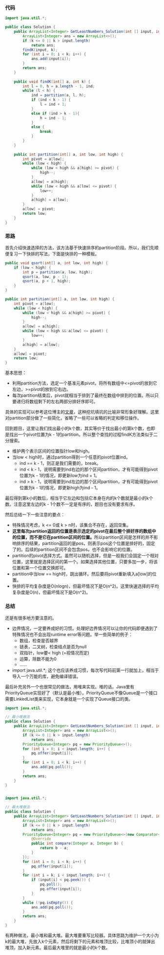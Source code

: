 ### 代码

``` java
import java.util.*;

public class Solution {
    public ArrayList<Integer> GetLeastNumbers_Solution(int [] input, int k) {
        ArrayList<Integer> ans = new ArrayList<>();
        if (k <= 0 || k > input.length)
            return ans;
        findK(input, k);
        for (int i = 0; i < k; i++) {
            ans.add(input[i]);
        }
        return ans;
    }
    
    public void findK(int[] a, int k) {
        int l = 0, h = a.length - 1, ind;
        while (l < h) {
            ind = partition(a, l, h);
            if (ind < k - 1) {
                l = ind + 1;
            }
            else if (ind > k - 1){
                h = ind - 1;
            }
            else {
                break;
            }
        }
    }
    
    public int partition(int[] a, int low, int high) {
        int pivot = a[low];
        while (low < high) {
            while (low < high && a[high] >= pivot) {
                high--;
            }
            a[low] = a[high];
            while (low < high && a[low] <= pivot) {
                low++;
            }
            a[high] = a[low];
        }
        a[low] = pivot;
        return low;
    }
}
```



### 思路

首先介绍快速选择的方法，该方法基于快速排序的partition阶段。所以，我们先顺便复习一下快排的写法，下面是快排的一种模板。

```java
public void qsort(int[] a, int low, int high) {
    if (low < high) {
        int p = partition(a, low, high);
        qsort(a, low, p - 1);
        qsort(a, p + 1, high);
    }
}

public int partition(int[] a, int low, int high) {
    int pivot = a[low];
    while (low < high) {
        while (low < high && a[high] >= pivot) {
            high--;
        }
        a[low] = a[high];
        while (low < high && a[low] <= pivot) {
            low++;
        }
        a[high] = a[low];
    }
    a[low] = pivot;
    return low;
}
```

基本思想：

* 利用partition方法，选定一个基准元素pivot，将所有数组中<=pivot的放到它左边，>=pivot的放到它右边。
* 每次partition结束后，pivot就相当于排到了最终在数组中排到的位置。所以只要递归将数组剩下的左右两部分排好序即可。

具体的实现可以参考这位博主的[文章](https://blog.csdn.net/morewindows/article/details/6684558)，这种挖坑填坑的比喻非常形象好理解。这里对partition部分做了一些简化，省略了一些可以省略的判定和移位操作。

回到题目，这里让我们找出最小的k个数，其实等价于找出最小的第k个数，也即是找出一个pivot位置为k - 1的partition。所以整个查找的过程findK方法类似于二分搜索。

* 维护两个表示区间的位置指针low和high。
* 当low < high时，通过partition得到一个任意的pivot位置ind。
  * ind == k - 1，则正是我们需要的，break。
  * ind < k - 1，说明需要到ind右边的那个区间partition，才有可能得到pivot位置为k - 1的情况，即更新low为ind + 1。
  * ind > k - 1，说明需要到ind左边的那个区间partition，才有可能得到pivot位置为k - 1的情况，即更新high为ind - 1。

最后得到第k小的数后，相当于它左边和包括它本身在内的k个数就是最小的k个数。注意这里左边的k - 1个数不一定是有序的，题目也没有要求有序。

然后总结一下一些注意的要点：

* 特殊情况考虑，k <= 0或 k > n时，该集合不存在，返回空集。
* <b>这里每次partition返回的位置是表示选定的pivot在最后整个排好序的数组中的位置，而不是它在partition区间的位置。</b>所以partition区间是怎样的并不影响排序的结果，partition返回的是pos，则表示pos这个位置是排好的，固定了的。后续的partition区间不会包含pos，也不会影响它的位置。
* partition的pivot选择方式。虽然可以随机选择，但是一般我们会固定一个相对位置，这里就是选择区间的第一个。如果选择其他位置，只要多加一步，将该位置和第一个位置交换即可。
* partition中当low == high时，跳出循环。然后要将pivot重新填入a[low]的位置。
* 快排的平均复杂度是O(nlogn)，但最坏情况下是O(n^2)。这里快速选择的平均复杂度是O(n)，但最坏情况下是O(n^2)。

### 总结

还是有很多地方要注意的。

* 边界情况，一定要养成好的习惯。处理好边界情况可以让你的代码即便遇到了特殊情况也不会出现runtime error等问题。举一些简单的例子：
  * 数组，检查是否越界
  * 链表，二叉树，检查结点是否为null
  * 双指针，low要< high (=视情况而定)
  * 运算，除数不能为0
  * ......
* import java.util.*; 这个也应该养成习惯，每次写代码前第一行就加上，相当于导入一个万能的库，避免编译错误。

最后补充另外一个也很常见的做法，用堆来实现。堆的话，Java里有PriorityQueue实现好了（默认是最小堆）。PriorityQueue不像Queue是一个接口需要LinkedList类来实现，它本身就是一个实现了Queue接口的类。

``` java
import java.util.*;

// 最小堆做法
public class Solution {
    public ArrayList<Integer> GetLeastNumbers_Solution(int [] input, int k) {
        ArrayList<Integer> ans = new ArrayList<>();
        if (k <= 0 || k > input.length)
            return ans;
        PriorityQueue<Integer> pq = new PriorityQueue<>();
        for (int i = 0; i < input.length; i++) {
            pq.offer(input[i]);
        }
        for (int i = 0; i < k; i++) {
            ans.add(pq.poll());
        }
        return ans;
    }
}


import java.util.*;

// 最大堆做法
public class Solution {
    public ArrayList<Integer> GetLeastNumbers_Solution(int [] input, int k) {
        ArrayList<Integer> ans = new ArrayList<>();
        if (k <= 0 || k > input.length)
            return ans;
        PriorityQueue<Integer> pq = new PriorityQueue<>(new Comparator<Integer>() {
            @Override
            public int compare(Integer a, Integer b) {
                return b - a;
            }
        });
        for (int i = 0; i < k; i++) {
            pq.offer(input[i]);
        }
        for (int i = k; i < input.length; i++) {
            if (input[i] < pq.peek()) {
                pq.poll();
                pq.offer(input[i]);
            }
        }
        while (!pq.isEmpty()) {
            ans.add(pq.poll());
        }
        return ans;
    }
}
```

有两种做法，最小堆和最大堆。最大堆要重写比较器。具体思路为维护一个大小为k的最大堆，先放入k个元素，然后将剩下的元素和堆顶比较，比堆顶小的就弹出堆顶，加入新元素。最后最大堆里的就是最小的k个数。